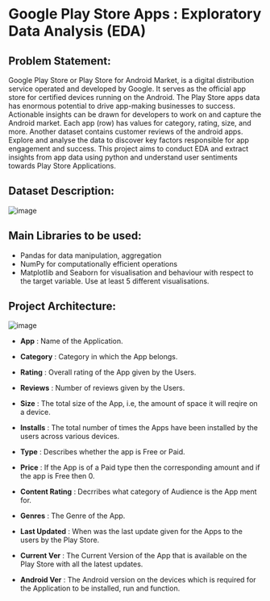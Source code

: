 # Google Play Store Apps : Exploratory Data Analysis (EDA)

## Problem Statement:

Google Play Store or Play Store for Android Market, is a digital distribution service operated and developed by Google. It serves as the official app store for certified devices running on the Android. The Play Store apps data has enormous potential to drive app-making businesses to success. Actionable insights can be drawn for developers to work on and capture the Android market. Each app (row) has values for category, rating, size, and more. Another dataset contains customer reviews of the android apps. Explore and analyse the data to discover key factors responsible for app engagement and success. This project aims to conduct EDA and extract insights from app data using python and understand user sentiments towards Play Store Applications.

## Dataset Description:

![image](https://github.com/sahil-kishor/Exploratory-Data-Analysis-EDA-Project/assets/159517524/4a3e714a-f9ad-428d-9cfc-34cb26be7726)

## Main Libraries to be used:

- Pandas for data manipulation, aggregation
- NumPy for computationally efficient operations
- Matplotlib and Seaborn for visualisation and behaviour with respect to the target variable. Use at least 5 different visualisations.

## Project Architecture:

![image](https://github.com/sahil-kishor/Exploratory-Data-Analysis-EDA-Project/assets/159517524/18a2a2e0-99be-471e-8ef4-77d19a9fe4d4)

- **App**	: Name of the Application.

- **Category** : Category in which the App belongs.

- **Rating** : Overall rating of the App given by the Users.	

- **Reviews** : Number of reviews given by the Users.

- **Size** : The total size of the App, i.e, the amount of space it will reqire on a device.	

- **Installs** : The total number of times the Apps have been installed by the users across various devices.	

- **Type** : Describes whether the app is Free or Paid.	

- **Price**	: If the App is of a Paid type then the corresponding amount and if the app is Free then 0.

- **Content Rating** : Decrribes what category of Audience is the App ment for.

- **Genres** : The Genre of the App.

- **Last Updated**	: When was the last update given for the Apps to the users by the Play Store.

- **Current Ver**	: The Current Version of the App that is available on the Play Store with all the latest updates.

- **Android Ver** : The Android version on the devices which is required for the Application to be installed, run and function.





